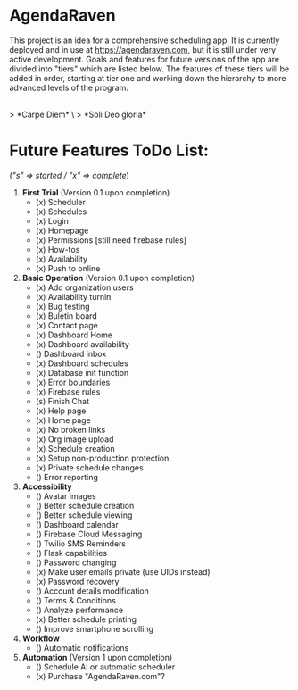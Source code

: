 # AgendaRaven

This project is an idea for a comprehensive scheduling app. 
It is currently deployed and in use at https://agendaraven.com, 
but it is still under very active development. 
Goals and features for future versions of the
app are divided into "tiers" which are listed below. The features of 
these tiers will be added in order, starting at tier one and
working down the hierarchy to more advanced levels of the
program. 

<br>
> *Carpe Diem* \
> *Soli Deo gloria* 
<br>

# Future Features ToDo List: 

(*"s" => started / "x" => complete*)
1. **First Trial** (Version 0.1 upon completion)
    - (x) Scheduler
    - (x) Schedules
    - (x) Login
    - (x) Homepage
    - (x) Permissions [still need firebase rules]
    - (x) How-tos
    - (x) Availability
    - (x) Push to online
2. **Basic Operation** (Version 0.1 upon completion)
    - (x) Add organization users
    - (x) Availability turnin
    - (x) Bug testing
    - (x) Buletin board
    - (x) Contact page
    - (x) Dashboard Home
    - (x) Dashboard availability
    - () Dashboard inbox
    - (x) Dashboard schedules
    - (x) Database init function
    - (x) Error boundaries
    - (x) Firebase rules
    - (s) Finish Chat
    - (x) Help page
    - (x) Home page
    - (x) No broken links
    - (x) Org image upload
    - (x) Schedule creation
    - (x) Setup non-production protection
    - (x) Private schedule changes
    - () Error reporting
3. **Accessibility**
    - () Avatar images
    - () Better schedule creation
    - () Better schedule viewing
    - () Dashboard calendar
    - () Firebase Cloud Messaging
    - () Twilio SMS Reminders
    - () Flask capabilities
    - () Password changing
    - (x) Make user emails private (use UIDs instead)
    - (x) Password recovery
    - () Account details modification
    - () Terms & Conditions
    - () Analyze performance
    - (x) Better schedule printing
    - () Improve smartphone scrolling
4. **Workflow** 
    - () Automatic notifications
5. **Automation** (Version 1 upon completion)
    - () Schedule AI or automatic scheduler
    - (x) Purchase "AgendaRaven.com"?